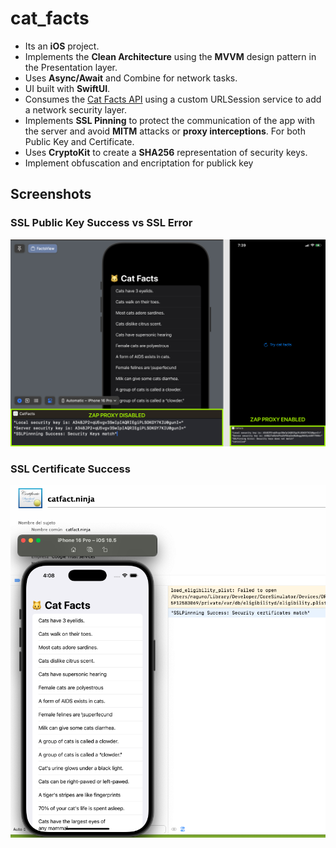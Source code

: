 # cat_facts

* Its an **iOS** project.
* Implements the **Clean Architecture** using the **MVVM** design pattern in the Presentation layer.
* Uses **Async/Await** and Combine for network tasks.
* UI built with **SwiftUI**.
* Consumes the [Cat Facts API](https://catfact.ninja/) using a custom URLSession service to add a network security layer.
* Implements **SSL Pinning** to protect the communication of the app with the server and avoid **MITM** attacks or **proxy interceptions**. For both Public Key and Certificate.
* Uses **CryptoKit** to create a **SHA256** representation of security keys.
* Implement obfuscation and encriptation for publick key

## Screenshots
### SSL Public Key Success vs SSL Error 
![](Images/sslKey.png)

### SSL Certificate Success 
![](Images/sslCertificate.png)